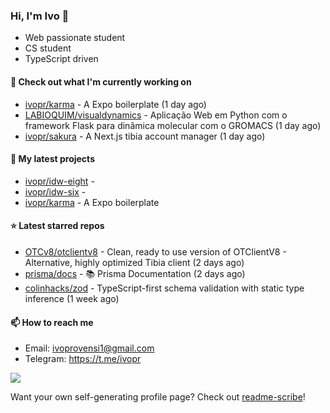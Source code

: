 ### Hi, I'm Ivo 👋

* Web passionate student
* CS student
* TypeScript driven

#### 👷 Check out what I'm currently working on

- [ivopr/karma](https://github.com/ivopr/karma) - A Expo boilerplate (1 day ago)
- [LABIOQUIM/visualdynamics](https://github.com/LABIOQUIM/visualdynamics) - Aplicação Web em Python com o framework Flask para dinâmica molecular com o GROMACS (1 day ago)
- [ivopr/sakura](https://github.com/ivopr/sakura) - A Next.js tibia account manager (1 day ago)

#### 🌱 My latest projects

- [ivopr/idw-eight](https://github.com/ivopr/idw-eight) - 
- [ivopr/idw-six](https://github.com/ivopr/idw-six) - 
- [ivopr/karma](https://github.com/ivopr/karma) - A Expo boilerplate

#### ⭐️ Latest starred repos

- [OTCv8/otclientv8](https://github.com/OTCv8/otclientv8) - Clean, ready to use version of OTClientV8 - Alternative, highly optimized Tibia client (2 days ago)
- [prisma/docs](https://github.com/prisma/docs) - 📚 Prisma Documentation (2 days ago)
- [colinhacks/zod](https://github.com/colinhacks/zod) - TypeScript-first schema validation with static type inference (1 week ago)

#### 📫 How to reach me

- Email: [ivoprovensi1@gmail.com](mailto://ivoprovensi1@gmail.com)
- Telegram: https://t.me/ivopr

![](https://github-readme-stats.vercel.app/api/top-langs/?username=ivopr&layout=compact&theme=react)

Want your own self-generating profile page? Check out [readme-scribe](https://github.com/muesli/readme-scribe)!
